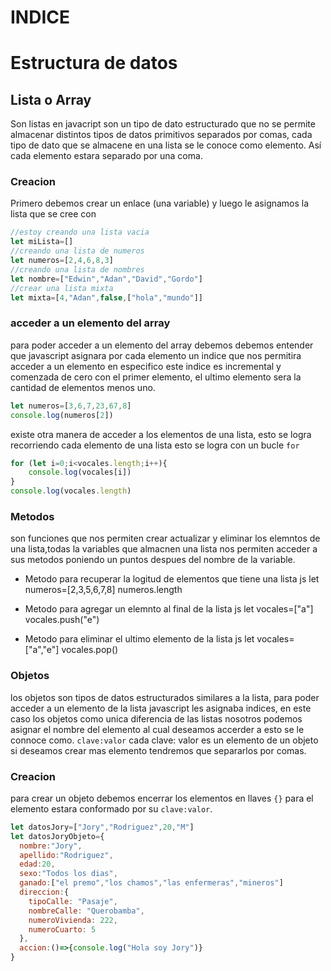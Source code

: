 # INDICE
# Estructura de datos
## Lista o Array
Son listas en javacript son un tipo de dato estructurado que no se permite almacenar distintos tipos de datos primitivos separados por comas, cada tipo de dato que se almacene en una lista se le conoce como elemento.
Así cada elemento estara separado por una coma.
### Creacion
Primero debemos crear un enlace (una variable) y luego le asignamos la lista que se cree con 

```javascript
//estoy creando una lista vacia
let miLista=[]
//creando una lista de numeros
let numeros=[2,4,6,8,3]
//creando una lista de nombres
let nombre=["Edwin","Adan","David","Gordo"]
//crear una lista mixta
let mixta=[4,"Adan",false,["hola","mundo"]]
```
### acceder a un elemento del array
para poder acceder a un elemento del array debemos debemos entender que javascript asignara por cada elemento un indice que nos permitira acceder a un elemento en especifico este indice es incremental y comenzada de cero con el primer elemento, el ultimo elemento sera la cantidad de elementos menos uno.
```javascript
let numeros=[3,6,7,23,67,8]
console.log(numeros[2])
```
existe otra manera de acceder a los elementos de una lista, esto se logra recorriendo cada elemento de una lista esto se logra con un bucle `for`
```javascript
for (let i=0;i<vocales.length;i++){
    console.log(vocales[i])
}
console.log(vocales.length)
```
### Metodos
son funciones que nos permiten crear actualizar y eliminar los elemntos de una lista,todas la variables que almacnen una lista nos permiten  acceder a sus metodos poniendo un puntos despues del nombre de la variable.
- Metodo para recuperar la logitud de elementos que tiene una lista
  js
  let numeros=[2,3,5,6,7,8]
  numeros.length
  
- Metodo para agregar un elemnto al final de la lista
  js
  let vocales=["a"]
  vocales.push("e")
  
- Metodo para eliminar el ultimo elemento de la lista
  js
  let vocales=["a","e"]
  vocales.pop()

### Objetos
los objetos son tipos de datos estructurados similares a la lista, para poder acceder a un elemento de la lista javascript les asignaba indices, en este caso los objetos como unica diferencia de las listas nosotros podemos asignar el nombre del elemento al cual deseamos accerder a esto se le connoce como.
`clave:valor`
cada clave: valor es un elemento de un objeto si deseamos crear mas elemento tendremos que separarlos por comas.
### Creacion
para crear un objeto debemos encerrar los elementos en llaves `{}` para el elemento estara conformado por su `clave:valor`.
```javascript
let datosJory=["Jory","Rodriguez",20,"M"]
let datosJoryObjeto={
  nombre:"Jory",
  apellido:"Rodriguez",
  edad:20,
  sexo:"Todos los dias",
  ganado:["el premo","los chamos","las enfermeras","mineros"]
  direccion:{
    tipoCalle: "Pasaje",
    nombreCalle: "Querobamba",
    numeroVivienda: 222,
    numeroCuarto: 5
  },
  accion:()=>{console.log("Hola soy Jory")}
}
```